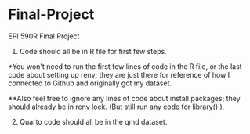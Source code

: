 # Final-Project
EPI 590R Final Project

1. Code should all be in R file for first few steps. 

*You won't need to run the first few lines of code in the R file, or the last code about setting up renv; they are just there for reference of how I connected to Github and originally got my dataset.

**Also feel free to ignore any lines of code about install.packages; they should already be in renv lock. (But still run any code for library() ).


2. Quarto code should all be in the qmd dataset.


